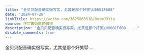 ```yaml
---
title: "金贝贝配音确实很写实，尤其是那个奸笑\U0001F608"
date: '2024-07-20'
linkTitle: https://weibo.com/3825863518/OosmJ9Yiu
source: 正宗毒奶菇的微博
description: "金贝贝配音确实很写实，尤其是那个奸笑\U0001F608  ..."
disable_comments: true
---
```

金贝贝配音确实很写实，尤其是那个奸笑😈  ...